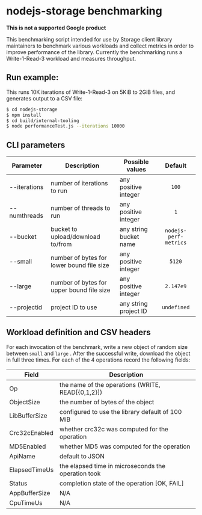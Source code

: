 # nodejs-storage benchmarking

**This is not a supported Google product**

This benchmarking script intended for use by Storage client library maintainers to benchmark various workloads and collect metrics in order to improve performance of the library. Currently the benchmarking runs a Write-1-Read-3 workload and measures throughput.

## Run example:
This runs 10K iterations of Write-1-Read-3 on 5KiB to 2GiB files, and generates output to a CSV file:
```bash
$ cd nodejs-storage
$ npm install
$ cd build/internal-tooling
$ node performanceTest.js --iterations 10000
```

## CLI parameters

| Parameter | Description | Possible values | Default |
| --------- | ----------- | --------------- |:-------:|
| --iterations | number of iterations to run | any positive integer | `100` |
| --numthreads | number of threads to run | any positive integer | `1` |
| --bucket | bucket to upload/download to/from | any string bucket name | `nodejs-perf-metrics` |
| --small | number of bytes for lower bound file size | any positive integer | `5120` |
| --large | number of bytes for upper bound file size | any positive integer | `2.147e9` |
| --projectid | project ID to use | any string project ID | `undefined` |


## Workload definition and CSV headers

For each invocation of the benchmark, write a new object of random size between `small` and `large` . After the successful write, download the object in full three times. For each of the 4 operations record the following fields:

| Field | Description |
| ----- | ----------- |
| Op | the name of the operations (WRITE, READ[{0,1,2}]) |
| ObjectSize | the number of bytes of the object |
| LibBufferSize | configured to use the library default of 100 MiB |
| Crc32cEnabled | whether crc32c was computed for the operation |
| MD5Enabled | whether MD5 was computed for the operation |
| ApiName | default to JSON|
| ElapsedTimeUs | the elapsed time in microseconds the operation took |
| Status | completion state of the operation [OK, FAIL] |
| AppBufferSize | N/A |
| CpuTimeUs | N/A |
